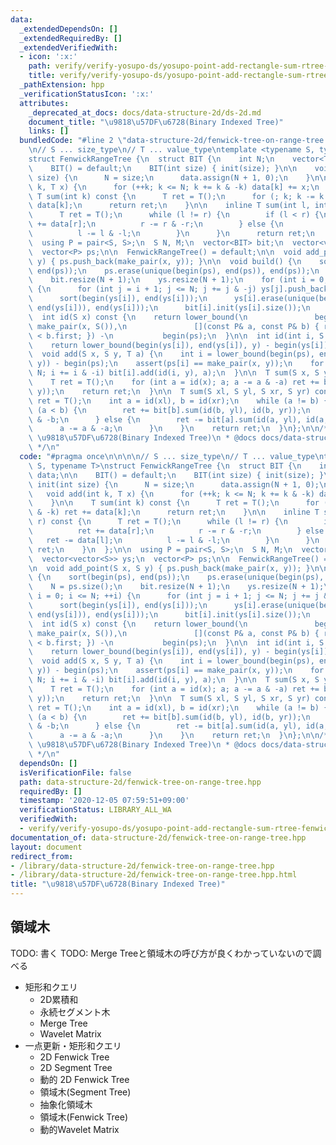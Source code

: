 ```yaml
---
data:
  _extendedDependsOn: []
  _extendedRequiredBy: []
  _extendedVerifiedWith:
  - icon: ':x:'
    path: verify/verify-yosupo-ds/yosupo-point-add-rectangle-sum-rtree-fenwick.test.cpp
    title: verify/verify-yosupo-ds/yosupo-point-add-rectangle-sum-rtree-fenwick.test.cpp
  _pathExtension: hpp
  _verificationStatusIcon: ':x:'
  attributes:
    _deprecated_at_docs: docs/data-structure-2d/ds-2d.md
    document_title: "\u9818\u57DF\u6728(Binary Indexed Tree)"
    links: []
  bundledCode: "#line 2 \"data-structure-2d/fenwick-tree-on-range-tree.hpp\"\n\n\n\
    \n// S ... size_type\n// T ... value_type\ntemplate <typename S, typename T>\n\
    struct FenwickRangeTree {\n  struct BIT {\n    int N;\n    vector<T> data;\n\n\
    \    BIT() = default;\n    BIT(int size) { init(size); }\n\n    void init(int\
    \ size) {\n      N = size;\n      data.assign(N + 1, 0);\n    }\n\n    void add(int\
    \ k, T x) {\n      for (++k; k <= N; k += k & -k) data[k] += x;\n    }\n\n   \
    \ T sum(int k) const {\n      T ret = T();\n      for (; k; k -= k & -k) ret +=\
    \ data[k];\n      return ret;\n    }\n\n    inline T sum(int l, int r) const {\n\
    \      T ret = T();\n      while (l != r) {\n        if (l < r) {\n          ret\
    \ += data[r];\n          r -= r & -r;\n        } else {\n          ret -= data[l];\n\
    \          l -= l & -l;\n        }\n      }\n      return ret;\n    }\n  };\n\n\
    \  using P = pair<S, S>;\n  S N, M;\n  vector<BIT> bit;\n  vector<vector<S>> ys;\n\
    \  vector<P> ps;\n\n  FenwickRangeTree() = default;\n\n  void add_point(S x, S\
    \ y) { ps.push_back(make_pair(x, y)); }\n\n  void build() {\n    sort(begin(ps),\
    \ end(ps));\n    ps.erase(unique(begin(ps), end(ps)), end(ps));\n    N = ps.size();\n\
    \    bit.resize(N + 1);\n    ys.resize(N + 1);\n    for (int i = 0; i <= N; ++i)\
    \ {\n      for (int j = i + 1; j <= N; j += j & -j) ys[j].push_back(ps[i].second);\n\
    \      sort(begin(ys[i]), end(ys[i]));\n      ys[i].erase(unique(begin(ys[i]),\
    \ end(ys[i])), end(ys[i]));\n      bit[i].init(ys[i].size());\n    }\n  }\n\n\
    \  int id(S x) const {\n    return lower_bound(\n               begin(ps), end(ps),\
    \ make_pair(x, S()),\n               [](const P& a, const P& b) { return a.first\
    \ < b.first; }) -\n           begin(ps);\n  }\n\n  int id(int i, S y) const {\n\
    \    return lower_bound(begin(ys[i]), end(ys[i]), y) - begin(ys[i]);\n  }\n\n\
    \  void add(S x, S y, T a) {\n    int i = lower_bound(begin(ps), end(ps), make_pair(x,\
    \ y)) - begin(ps);\n    assert(ps[i] == make_pair(x, y));\n    for (++i; i <=\
    \ N; i += i & -i) bit[i].add(id(i, y), a);\n  }\n\n  T sum(S x, S y) const {\n\
    \    T ret = T();\n    for (int a = id(x); a; a -= a & -a) ret += bit[a].sum(id(a,\
    \ y));\n    return ret;\n  }\n\n  T sum(S xl, S yl, S xr, S yr) const {\n    T\
    \ ret = T();\n    int a = id(xl), b = id(xr);\n    while (a != b) {\n      if\
    \ (a < b) {\n        ret += bit[b].sum(id(b, yl), id(b, yr));\n        b -= b\
    \ & -b;\n      } else {\n        ret -= bit[a].sum(id(a, yl), id(a, yr));\n  \
    \      a -= a & -a;\n      }\n    }\n    return ret;\n  }\n};\n\n/*\n * @brief\
    \ \u9818\u57DF\u6728(Binary Indexed Tree)\n * @docs docs/data-structure-2d/ds-2d.md\n\
    \ */\n"
  code: "#pragma once\n\n\n\n// S ... size_type\n// T ... value_type\ntemplate <typename\
    \ S, typename T>\nstruct FenwickRangeTree {\n  struct BIT {\n    int N;\n    vector<T>\
    \ data;\n\n    BIT() = default;\n    BIT(int size) { init(size); }\n\n    void\
    \ init(int size) {\n      N = size;\n      data.assign(N + 1, 0);\n    }\n\n \
    \   void add(int k, T x) {\n      for (++k; k <= N; k += k & -k) data[k] += x;\n\
    \    }\n\n    T sum(int k) const {\n      T ret = T();\n      for (; k; k -= k\
    \ & -k) ret += data[k];\n      return ret;\n    }\n\n    inline T sum(int l, int\
    \ r) const {\n      T ret = T();\n      while (l != r) {\n        if (l < r) {\n\
    \          ret += data[r];\n          r -= r & -r;\n        } else {\n       \
    \   ret -= data[l];\n          l -= l & -l;\n        }\n      }\n      return\
    \ ret;\n    }\n  };\n\n  using P = pair<S, S>;\n  S N, M;\n  vector<BIT> bit;\n\
    \  vector<vector<S>> ys;\n  vector<P> ps;\n\n  FenwickRangeTree() = default;\n\
    \n  void add_point(S x, S y) { ps.push_back(make_pair(x, y)); }\n\n  void build()\
    \ {\n    sort(begin(ps), end(ps));\n    ps.erase(unique(begin(ps), end(ps)), end(ps));\n\
    \    N = ps.size();\n    bit.resize(N + 1);\n    ys.resize(N + 1);\n    for (int\
    \ i = 0; i <= N; ++i) {\n      for (int j = i + 1; j <= N; j += j & -j) ys[j].push_back(ps[i].second);\n\
    \      sort(begin(ys[i]), end(ys[i]));\n      ys[i].erase(unique(begin(ys[i]),\
    \ end(ys[i])), end(ys[i]));\n      bit[i].init(ys[i].size());\n    }\n  }\n\n\
    \  int id(S x) const {\n    return lower_bound(\n               begin(ps), end(ps),\
    \ make_pair(x, S()),\n               [](const P& a, const P& b) { return a.first\
    \ < b.first; }) -\n           begin(ps);\n  }\n\n  int id(int i, S y) const {\n\
    \    return lower_bound(begin(ys[i]), end(ys[i]), y) - begin(ys[i]);\n  }\n\n\
    \  void add(S x, S y, T a) {\n    int i = lower_bound(begin(ps), end(ps), make_pair(x,\
    \ y)) - begin(ps);\n    assert(ps[i] == make_pair(x, y));\n    for (++i; i <=\
    \ N; i += i & -i) bit[i].add(id(i, y), a);\n  }\n\n  T sum(S x, S y) const {\n\
    \    T ret = T();\n    for (int a = id(x); a; a -= a & -a) ret += bit[a].sum(id(a,\
    \ y));\n    return ret;\n  }\n\n  T sum(S xl, S yl, S xr, S yr) const {\n    T\
    \ ret = T();\n    int a = id(xl), b = id(xr);\n    while (a != b) {\n      if\
    \ (a < b) {\n        ret += bit[b].sum(id(b, yl), id(b, yr));\n        b -= b\
    \ & -b;\n      } else {\n        ret -= bit[a].sum(id(a, yl), id(a, yr));\n  \
    \      a -= a & -a;\n      }\n    }\n    return ret;\n  }\n};\n\n/*\n * @brief\
    \ \u9818\u57DF\u6728(Binary Indexed Tree)\n * @docs docs/data-structure-2d/ds-2d.md\n\
    \ */\n"
  dependsOn: []
  isVerificationFile: false
  path: data-structure-2d/fenwick-tree-on-range-tree.hpp
  requiredBy: []
  timestamp: '2020-12-05 07:59:51+09:00'
  verificationStatus: LIBRARY_ALL_WA
  verifiedWith:
  - verify/verify-yosupo-ds/yosupo-point-add-rectangle-sum-rtree-fenwick.test.cpp
documentation_of: data-structure-2d/fenwick-tree-on-range-tree.hpp
layout: document
redirect_from:
- /library/data-structure-2d/fenwick-tree-on-range-tree.hpp
- /library/data-structure-2d/fenwick-tree-on-range-tree.hpp.html
title: "\u9818\u57DF\u6728(Binary Indexed Tree)"
---
```

## 領域木

TODO: 書く
TODO: Merge Treeと領域木の呼び方が良くわかっていないので調べる

- 矩形和クエリ
  - 2D累積和
  - 永続セグメント木
  - Merge Tree
  - Wavelet Matrix
- 一点更新・矩形和クエリ
  - 2D Fenwick Tree
  - 2D Segment Tree
  - 動的 2D Fenwick Tree
  - 領域木(Segment Tree)
  - 抽象化領域木
  - 領域木(Fenwick Tree)
  - 動的Wavelet Matrix
